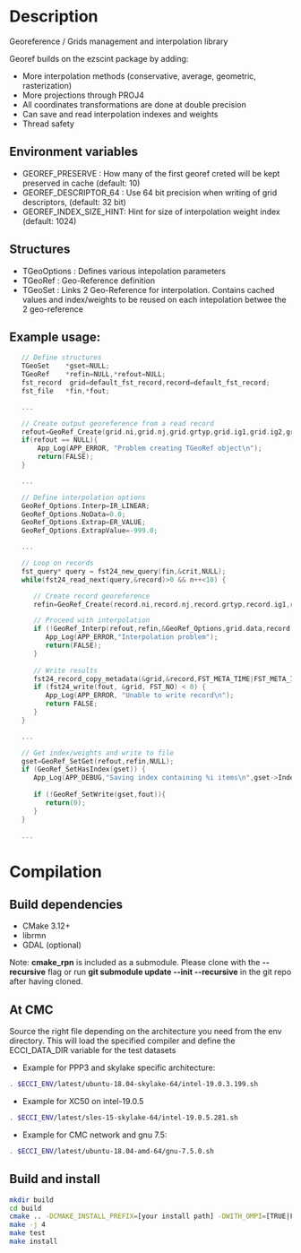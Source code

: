 # Description

Georeference / Grids management and interpolation library

Georef builds on the ezscint package by adding:
* More interpolation methods (conservative, average, geometric, rasterization)
* More projections through PROJ4
* All coordinates transformations are done at double precision
* Can save and read interpolation indexes and weights
* Thread safety

## Environment variables

* GEOREF_PRESERVE       : How many of the first georef creted will be kept preserved in cache (default: 10)
* GEOREF_DESCRIPTOR_64  : Use 64 bit precision when writing of grid descriptors, (default: 32 bit)
* GEOREF_INDEX_SIZE_HINT: Hint for size of interpolation weight index (default: 1024)

## Structures

* TGeoOptions : Defines various intepolation parameters
* TGeoRef     : Geo-Reference definition    
* TGeoSet     : Links 2 Geo-Reference for interpolation. Contains cached values and index/weights to be reused on each intepolation betwee the 2 geo-reference

## Example usage:

```C
   // Define structures
   TGeoSet    *gset=NULL;
   TGeoRef    *refin=NULL,*refout=NULL;
   fst_record  grid=default_fst_record,record=default_fst_record;
   fst_file   *fin,*fout;

   ...

   // Create output georeference from a read record
   refout=GeoRef_Create(grid.ni,grid.nj,grid.grtyp,grid.ig1,grid.ig2,grid.ig3,grid.ig4,(fst_file*)grid.file);
   if(refout == NULL){
       App_Log(APP_ERROR, "Problem creating TGeoRef object\n");
       return(FALSE);
   }

   ...

   // Define interpolation options
   GeoRef_Options.Interp=IR_LINEAR;
   GeoRef_Options.NoData=0.0;
   GeoRef_Options.Extrap=ER_VALUE;
   GeoRef_Options.ExtrapValue=-999.0;

   ...

   // Loop on records
   fst_query* query = fst24_new_query(fin,&crit,NULL);
   while(fst24_read_next(query,&record)>0 && n++<10) {

      // Create record georeference 
      refin=GeoRef_Create(record.ni,record.nj,record.grtyp,record.ig1,record.ig2,record.ig3,record.ig4,(fst_file*)record.file);

      // Proceed with interpolation
      if (!GeoRef_Interp(refout,refin,&GeoRef_Options,grid.data,record.data)) {
         App_Log(APP_ERROR,"Interpolation problem");
         return(FALSE);
      }   
    
      // Write results
	  fst24_record_copy_metadata(&grid,&record,FST_META_TIME|FST_META_INFO);
      if (fst24_write(fout, &grid, FST_NO) < 0) {
         App_Log(APP_ERROR, "Unable to write record\n");
         return FALSE;
      }
   }

   ...

   // Get index/weights and write to file 
   gset=GeoRef_SetGet(refout,refin,NULL);
   if (GeoRef_SetHasIndex(gset)) {
      App_Log(APP_DEBUG,"Saving index containing %i items\n",gset->IndexSize);
      
      if (!GeoRef_SetWrite(gset,fout)){
         return(0);
      }
   }

   ...    
```

# Compilation

## Build dependencies

- CMake 3.12+
- librmn
- GDAL (optional)

Note: **cmake_rpn** is included as a submodule.  Please clone with the
**--recursive** flag or run **git submodule update --init --recursive** in the
git repo after having cloned.

## At CMC

Source the right file depending on the architecture you need from the env directory.
This will load the specified compiler and define the ECCI_DATA_DIR variable for the test datasets

- Example for PPP3 and skylake specific architecture:

```bash
. $ECCI_ENV/latest/ubuntu-18.04-skylake-64/intel-19.0.3.199.sh
```

- Example for XC50 on intel-19.0.5

```bash
. $ECCI_ENV/latest/sles-15-skylake-64/intel-19.0.5.281.sh
```

- Example for CMC network and gnu 7.5:

```bash
. $ECCI_ENV/latest/ubuntu-18.04-amd-64/gnu-7.5.0.sh
```

## Build and install

```bash
mkdir build
cd build
cmake .. -DCMAKE_INSTALL_PREFIX=[your install path] -DWITH_OMPI=[TRUE|FALSE] -Drmn_ROOT=[rmnlib location]
make -j 4
make test
make install
```